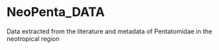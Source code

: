 # NeoPenta_DATA
Data extracted from the literature and metadata of Pentatomidae in the neotropical region


